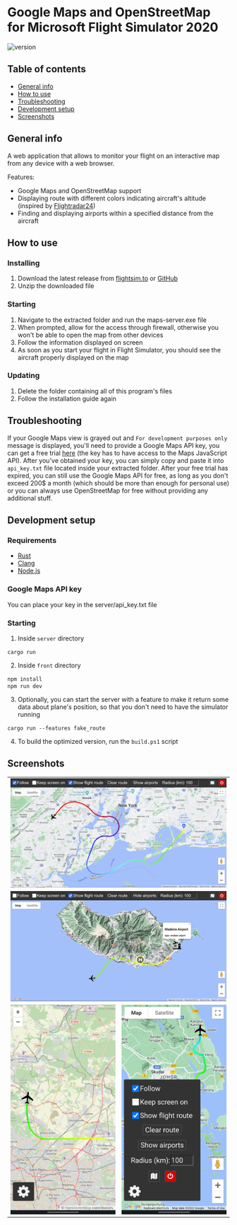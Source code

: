 # Google Maps and OpenStreetMap for Microsoft Flight Simulator 2020
![version](https://img.shields.io/badge/version-2.0.0-blue)

## Table of contents
* [General info](#general-info)
* [How to use](#how-to-use)
* [Troubleshooting](#troubleshooting)
* [Development setup](#development-setup)
* [Screenshots](#screenshots)

## General info
A web application that allows to monitor your flight on an interactive map from any device with a web browser.

Features:
- Google Maps and OpenStreetMap support
- Displaying route with different colors indicating aircraft's altitude (inspired by [Flightradar24](https://www.flightradar24.com/))
- Finding and displaying airports within a specified distance from the aircraft

## How to use
### Installing
1. Download the latest release from [flightsim.to](https://flightsim.to/file/28216/google-map-for-msfs) or [GitHub](https://github.com/Rybeusz100/msfs-google-maps/releases)
1. Unzip the downloaded file
### Starting
1. Navigate to the extracted folder and run the maps-server.exe file
1. When prompted, allow for the access through firewall, otherwise you won't be able to open the map from other devices
1. Follow the information displayed on screen
1. As soon as you start your flight in Flight Simulator, you should see the aircraft properly displayed on the map
### Updating
1. Delete the folder containing all of this program's files
1. Follow the installation guide again

## Troubleshooting
If your Google Maps view is grayed out and `For development purposes only` message is displayed, you'll need to provide a Google Maps API key, you can get a free trial [here](https://developers.google.com/maps) (the key has to have access to the Maps JavaScript API). After you've obtained your key, you can simply copy and paste it into `api_key.txt` file located inside your extracted folder. After your free trial has expired, you can still use the Google Maps API for free, as long as you don't exceed 200$ a month (which should be more than enough for personal use) or you can always use OpenStreetMap for free without providing any additional stuff.

## Development setup
### Requirements
- [Rust](https://www.rust-lang.org/tools/install)
- [Clang](https://rust-lang.github.io/rust-bindgen/requirements.html)
- [Node.js](https://nodejs.org)

### Google Maps API key
You can place your key in the server/api_key.txt file

### Starting
1. Inside `server` directory
```
cargo run
```
2. Inside `front` directory
```
npm install
npm run dev
```
3. Optionally, you can start the server with a feature to make it return some data about plane's position, so that you don't need to have the simulator running
```
cargo run --features fake_route
```
4. To build the optimized version, run the `build.ps1` script

## Screenshots
<table>
    <tr>
        <td colspan="2"><img src="./screenshots/desktop.png"></img></td>
    </tr>
    <tr>
        <td colspan="2"><img src="./screenshots/airports.png"></img></td>
    </tr>
    <tr>
        <td valign="top"><img src="./screenshots/mobile-OSM.jpg"></img></td>
        <td valign="top"><img src="./screenshots/mobile-menu.jpg"></img></td>
    </tr>
</table>
